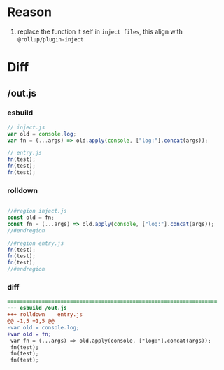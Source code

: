 # Reason
1. replace the function it self in `inject files`, this align with `@rollup/plugin-inject`
# Diff
## /out.js
### esbuild
```js
// inject.js
var old = console.log;
var fn = (...args) => old.apply(console, ["log:"].concat(args));

// entry.js
fn(test);
fn(test);
fn(test);
```
### rolldown
```js

//#region inject.js
const old = fn;
const fn = (...args) => old.apply(console, ["log:"].concat(args));
//#endregion

//#region entry.js
fn(test);
fn(test);
fn(test);
//#endregion

```
### diff
```diff
===================================================================
--- esbuild	/out.js
+++ rolldown	entry.js
@@ -1,5 +1,5 @@
-var old = console.log;
+var old = fn;
 var fn = (...args) => old.apply(console, ["log:"].concat(args));
 fn(test);
 fn(test);
 fn(test);

```